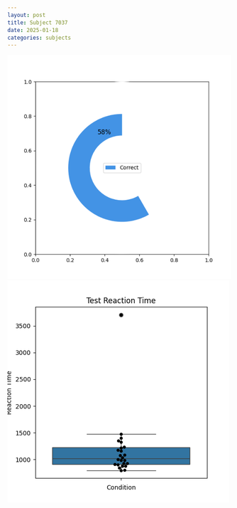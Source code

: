 ```yaml
---
layout: post
title: Subject 7037
date: 2025-01-18
categories: subjects
---
```


![](data/7037/run-1/7037_FN_acc_test.png)
![](data/7037/run-1/7037_FN_rt.png)

